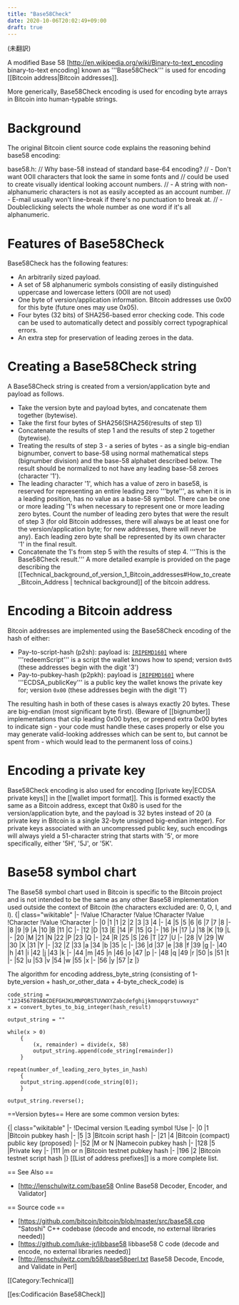 ```yaml
---
title: "Base58Check"
date: 2020-10-06T20:02:49+09:00
draft: true
---
```


(未翻訳)

A modified Base 58 [http://en.wikipedia.org/wiki/Binary-to-text_encoding binary-to-text encoding] known as '''Base58Check''' is used for encoding [[Bitcoin address|Bitcoin addresses]].

More generically, Base58Check encoding is used for encoding byte arrays in Bitcoin into human-typable strings.

# Background
The original Bitcoin client source code explains the reasoning behind base58 encoding:

base58.h:
 // Why base-58 instead of standard base-64 encoding?
 // - Don't want 0OIl characters that look the same in some fonts and
 //      could be used to create visually identical looking account numbers.
 // - A string with non-alphanumeric characters is not as easily accepted as an account number.
 // - E-mail usually won't line-break if there's no punctuation to break at.
 // - Doubleclicking selects the whole number as one word if it's all alphanumeric.

# Features of Base58Check
Base58Check has the following features:
* An arbitrarily sized payload.
* A set of 58 alphanumeric symbols consisting of easily distinguished uppercase and lowercase letters (0OIl are not used) 
* One byte of version/application information.  Bitcoin addresses use 0x00 for this byte (future ones may use 0x05).
* Four bytes (32 bits) of SHA256-based error checking code.  This code can be used to automatically detect and possibly correct typographical errors.
* An extra step for preservation of leading zeroes in the data.

# Creating a Base58Check string
A Base58Check string is created from a version/application byte and payload as follows.
- Take the version byte and payload bytes, and concatenate them together (bytewise).
- Take the first four bytes of SHA256(SHA256(results of step 1))
- Concatenate the results of step 1 and the results of step 2 together (bytewise).
- Treating the results of step 3 - a series of bytes - as a single big-endian bignumber, convert to base-58 using normal mathematical steps (bignumber division) and the base-58 alphabet described below.  The result should be normalized to not have any leading base-58 zeroes (character '1').
- The leading character '1', which has a value of zero in base58, is reserved for representing an entire leading zero '''byte''', as when it is in a leading position, has no value as a base-58 symbol.  There can be one or more leading '1's when necessary to represent one or more leading zero bytes.  Count the number of leading zero bytes that were the result of step 3 (for old Bitcoin addresses, there will always be at least one for the version/application byte; for new addresses, there will never be any).  Each leading zero byte shall be represented by its own character '1' in the final result.
- Concatenate the 1's from step 5 with the results of step 4.  '''This is the Base58Check result.'''
A more detailed example is provided on the page describing the [[Technical_background_of_version_1_Bitcoin_addresses#How_to_create_Bitcoin_Address | technical background]] of the bitcoin address.

# Encoding a Bitcoin address
Bitcoin addresses are implemented using the Base58Check encoding of the hash of either:
* Pay-to-script-hash (p2sh): payload is: <code>[[RIPEMD160]]([[SHA256]]('''redeemScript'''))</code> where '''redeemScript''' is a script the wallet knows how to spend; version <code>0x05</code> (these addresses begin with the digit '3')
* Pay-to-pubkey-hash (p2pkh): payload is <code>[[RIPEMD160]]([[SHA256]]('''ECDSA_publicKey'''))</code> where '''ECDSA_publicKey''' is a public key the wallet knows the private key for; version <code>0x00</code> (these addresses begin with the digit '1')

The resulting hash in both of these cases is always exactly 20 bytes.
These are big-endian (most significant byte first).  (Beware of [[bignumber]] implementations that clip leading 0x00 bytes, or prepend extra 0x00 bytes to indicate sign - your code must handle these cases properly or else you may generate valid-looking addresses which can be sent to, but cannot be spent from - which would lead to the permanent loss of coins.)

# Encoding a private key
Base58Check encoding is also used for encoding [[private key|ECDSA private keys]] in the [[wallet import format]].
This is formed exactly the same as a Bitcoin address, except that 0x80 is used for the version/application byte, and the payload is 32 bytes instead of 20 (a private key in Bitcoin is a single 32-byte unsigned big-endian integer).
For private keys associated with an uncompressed public key, such encodings will always yield a 51-character string that starts with '5', or more specifically, either '5H', '5J', or '5K'.

# Base58 symbol chart
The Base58 symbol chart used in Bitcoin is specific to the Bitcoin project and is not intended to be the same as any other Base58 implementation used outside the context of Bitcoin (the characters excluded are: 0, O, I, and l).
{| class="wikitable" 
|-
!Value
!Character
!Value
!Character
!Value
!Character
!Value
!Character
|-
|0
|1
|1
|2
|2
|3
|3
|4
|-
|4
|5
|5
|6
|6
|7
|7
|8
|-
|8
|9
|9
|A
|10
|B
|11
|C
|-
|12
|D
|13
|E
|14
|F
|15
|G
|-
|16
|H
|17
|J
|18
|K
|19
|L
|-
|20
|M
|21
|N
|22
|P
|23
|Q
|-
|24
|R
|25
|S
|26
|T
|27
|U
|-
|28
|V
|29
|W
|30
|X
|31
|Y
|-
|32
|Z
|33
|a
|34
|b
|35
|c
|-
|36
|d
|37
|e
|38
|f
|39
|g
|-
|40
|h
|41
|i
|42
|j
|43
|k
|-
|44
|m
|45
|n
|46
|o
|47
|p
|-
|48
|q
|49
|r
|50
|s
|51
|t
|-
|52
|u
|53
|v
|54
|w
|55
|x
|-
|56
|y
|57
|z
|}

The algorithm for encoding address_byte_string (consisting of 1-byte_version + hash_or_other_data + 4-byte_check_code) is

    code_string = "123456789ABCDEFGHJKLMNPQRSTUVWXYZabcdefghijkmnopqrstuvwxyz"
    x = convert_bytes_to_big_integer(hash_result)
    
    output_string = ""
    
    while(x > 0) 
        {
            (x, remainder) = divide(x, 58)
            output_string.append(code_string[remainder])
        }
    
    repeat(number_of_leading_zero_bytes_in_hash)
        {
        output_string.append(code_string[0]);
        }
    
    output_string.reverse();

==Version bytes==
Here are some common version bytes:

{| class="wikitable" 
|-
!Decimal version
!Leading symbol
!Use
|-
|0
|1
|Bitcoin pubkey hash
|-
|5
|3
|Bitcoin script hash
|-
|21
|4
|Bitcoin (compact) public key (proposed)
|-
|52
|M or N
|Namecoin pubkey hash
|-
|128
|5
|Private key
|-
|111
|m or n
|Bitcoin testnet pubkey hash
|-
|196
|2
|Bitcoin testnet script hash
|}
[[List of address prefixes]] is a more complete list.

== See Also ==
* [http://lenschulwitz.com/base58 Online Base58 Decoder, Encoder, and Validator]

== Source code ==
* [https://github.com/bitcoin/bitcoin/blob/master/src/base58.cpp "Satoshi" C++ codebase (decode and encode, no external libraries needed)]
* [https://github.com/luke-jr/libbase58 libbase58 C code (decode and encode, no external libraries needed)]
* [http://lenschulwitz.com/b58/base58perl.txt Base58 Decode, Encode, and Validate in Perl]

[[Category:Technical]]

[[es:Codificación Base58Check]]
